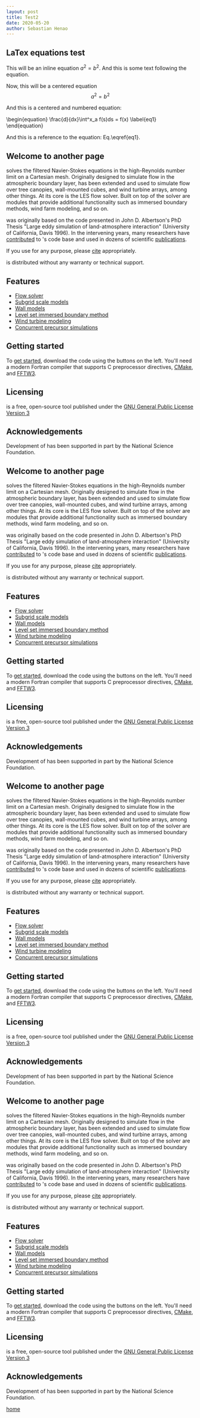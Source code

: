 ```yaml
---
layout: post
title: Test2
date: 2020-05-20
author: Sebastian Henao
---
```


## LaTex equations test

This will be an inline equation $a^2 = b^2$. And this is some text following the equation.

Now, this will be a centered equation $$ a^2 = b^2 $$

And this is a centered and numbered equation: 

\begin{equation}
    \frac{d}{dx}\int^x_a f(s)ds = f(x)
    \label{eq1}
\end{equation}

And this is a reference to the equation: Eq.\eqref{eq1}.

## Welcome to another page

<void> solves the filtered Navier-Stokes equations in the high-Reynolds number
limit on a Cartesian mesh. Originally designed to simulate flow in the
atmospheric boundary layer, <void> has been extended and used to simulate flow
over tree canopies, wall-mounted cubes, and wind turbine arrays, among other things.
At its core is the LES flow solver. Built on top of the solver are modules that provide
additional functionality such as immersed boundary methods, wind farm modeling, and so on.

<void> was originally based on the code presented in John D. Albertson's PhD Thesis "Large
eddy simulation of land-atmosphere interaction" (University of California, Davis
1996). In the intervening years, many researchers have [contributed](contributors.html)
to <void>'s code base and used <void> in dozens of scientific [publications](publications.html).

If you use <void> for any purpose, please [cite](citing.html) appropriately.

<void> is distributed without any warranty or technical support.

## Features
* [Flow solver](solver.html)
* [Subgrid scale models](subgrid.html)
* [Wall models](wall-model.html)
* [Level set immersed boundary method](levelset.html)
* [Wind turbine modeling](wind.html)
* [Concurrent precursor simulations](precursor.html)

## Getting started
To [get started](start.html), download the code using the buttons on the left.
You'll need a modern Fortran compiler that supports C preprocessor directives,
[CMake](https://cmake.org/), and [FFTW3](http://www.fftw.org/).

## Licensing
<void> is a free, open-source tool published under the
[GNU General Public License Version 3](http://www.gnu.org/licenses/)

## Acknowledgements
Development of <void> has been supported in part by the National Science Foundation.


## Welcome to another page

<void> solves the filtered Navier-Stokes equations in the high-Reynolds number
limit on a Cartesian mesh. Originally designed to simulate flow in the
atmospheric boundary layer, <void> has been extended and used to simulate flow
over tree canopies, wall-mounted cubes, and wind turbine arrays, among other things.
At its core is the LES flow solver. Built on top of the solver are modules that provide
additional functionality such as immersed boundary methods, wind farm modeling, and so on.

<void> was originally based on the code presented in John D. Albertson's PhD Thesis "Large
eddy simulation of land-atmosphere interaction" (University of California, Davis
1996). In the intervening years, many researchers have [contributed](contributors.html)
to <void>'s code base and used <void> in dozens of scientific [publications](publications.html).

If you use <void> for any purpose, please [cite](citing.html) appropriately.

<void> is distributed without any warranty or technical support.

## Features
* [Flow solver](solver.html)
* [Subgrid scale models](subgrid.html)
* [Wall models](wall-model.html)
* [Level set immersed boundary method](levelset.html)
* [Wind turbine modeling](wind.html)
* [Concurrent precursor simulations](precursor.html)

## Getting started
To [get started](start.html), download the code using the buttons on the left.
You'll need a modern Fortran compiler that supports C preprocessor directives,
[CMake](https://cmake.org/), and [FFTW3](http://www.fftw.org/).

## Licensing
<void> is a free, open-source tool published under the
[GNU General Public License Version 3](http://www.gnu.org/licenses/)

## Acknowledgements
Development of <void> has been supported in part by the National Science Foundation.



## Welcome to another page

<void> solves the filtered Navier-Stokes equations in the high-Reynolds number
limit on a Cartesian mesh. Originally designed to simulate flow in the
atmospheric boundary layer, <void> has been extended and used to simulate flow
over tree canopies, wall-mounted cubes, and wind turbine arrays, among other things.
At its core is the LES flow solver. Built on top of the solver are modules that provide
additional functionality such as immersed boundary methods, wind farm modeling, and so on.

<void> was originally based on the code presented in John D. Albertson's PhD Thesis "Large
eddy simulation of land-atmosphere interaction" (University of California, Davis
1996). In the intervening years, many researchers have [contributed](contributors.html)
to <void>'s code base and used <void> in dozens of scientific [publications](publications.html).

If you use <void> for any purpose, please [cite](citing.html) appropriately.

<void> is distributed without any warranty or technical support.

## Features
* [Flow solver](solver.html)
* [Subgrid scale models](subgrid.html)
* [Wall models](wall-model.html)
* [Level set immersed boundary method](levelset.html)
* [Wind turbine modeling](wind.html)
* [Concurrent precursor simulations](precursor.html)

## Getting started
To [get started](start.html), download the code using the buttons on the left.
You'll need a modern Fortran compiler that supports C preprocessor directives,
[CMake](https://cmake.org/), and [FFTW3](http://www.fftw.org/).

## Licensing
<void> is a free, open-source tool published under the
[GNU General Public License Version 3](http://www.gnu.org/licenses/)

## Acknowledgements
Development of <void> has been supported in part by the National Science Foundation.


## Welcome to another page

<void> solves the filtered Navier-Stokes equations in the high-Reynolds number
limit on a Cartesian mesh. Originally designed to simulate flow in the
atmospheric boundary layer, <void> has been extended and used to simulate flow
over tree canopies, wall-mounted cubes, and wind turbine arrays, among other things.
At its core is the LES flow solver. Built on top of the solver are modules that provide
additional functionality such as immersed boundary methods, wind farm modeling, and so on.

<void> was originally based on the code presented in John D. Albertson's PhD Thesis "Large
eddy simulation of land-atmosphere interaction" (University of California, Davis
1996). In the intervening years, many researchers have [contributed](contributors.html)
to <void>'s code base and used <void> in dozens of scientific [publications](publications.html).

If you use <void> for any purpose, please [cite](citing.html) appropriately.

<void> is distributed without any warranty or technical support.

## Features
* [Flow solver](solver.html)
* [Subgrid scale models](subgrid.html)
* [Wall models](wall-model.html)
* [Level set immersed boundary method](levelset.html)
* [Wind turbine modeling](wind.html)
* [Concurrent precursor simulations](precursor.html)

## Getting started
To [get started](start.html), download the code using the buttons on the left.
You'll need a modern Fortran compiler that supports C preprocessor directives,
[CMake](https://cmake.org/), and [FFTW3](http://www.fftw.org/).

## Licensing
<void> is a free, open-source tool published under the
[GNU General Public License Version 3](http://www.gnu.org/licenses/)

## Acknowledgements
Development of <void> has been supported in part by the National Science Foundation.


[home](./)
